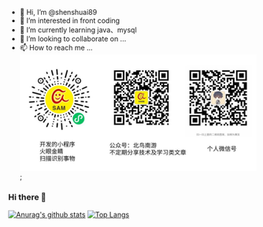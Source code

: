 - 👋 Hi, I’m @shenshuai89
- 👀 I’m interested in front coding
- 🌱 I’m currently learning java、mysql
- 💞️ I’m looking to collaborate on ...
- 📫 How to reach me ...
![我的个人信息](/assets/unqiue.jpeg);

### Hi there 👋

[![Anurag's github stats](https://github-readme-stats.vercel.app/api?username=shenshuai89)](https://github.com/shenshuai89/github-readme-stats)
[![Top Langs](https://github-readme-stats.vercel.app/api/top-langs/?username=shenshuai89&layout=compact)](https://github.com/shenshuai89/github-readme-stats)

